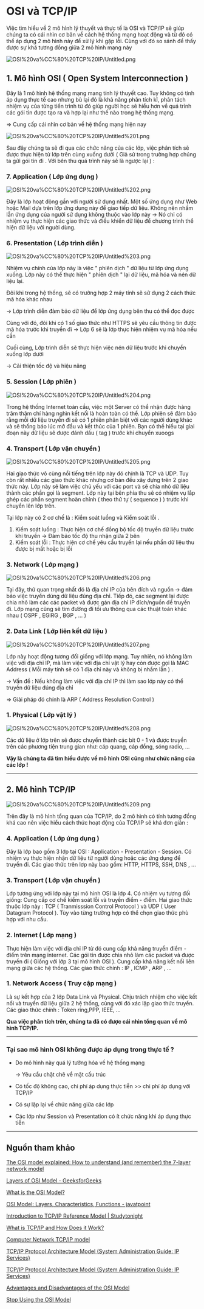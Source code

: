 # OSI và TCP/IP

Việc tìm hiểu về 2 mô hình lý thuyết và thực tế là OSI và TCP/IP sẽ giúp chúng ta có cái nhìn cơ bản về cách hệ thống mạng hoạt động và từ đó có thể áp dụng 2 mô hình này để xử lý khi gặp lỗi. Cùng với đó so sánh để thấy được sự khá tương đồng giữa 2 mô hình mạng này

![OSI%20va%CC%80%20TCP%20IP/Untitled.png](OSI%20va%CC%80%20TCP%20IP/Untitled.png)

## 1. Mô hình OSI ( Open System Interconnection )

Đây là 1 mô hình hệ thống mạng mang tính lý thuyết cao. Tuy không có tính áp dụng thực tế cao nhưng bù lại đó là khả năng phân tích kĩ, phân tách nhiệm vụ của từng tiến trình từ đó giúp người học sẽ hiểu hơn về quá trình các gói tin được tạo ra và hợp lại như thế nào trong hệ thống mạng. 

⇒ Cung cấp cái nhìn cơ bản về hệ thống mạng hiện nay 

![OSI%20va%CC%80%20TCP%20IP/Untitled%201.png](OSI%20va%CC%80%20TCP%20IP/Untitled%201.png)

Sau đây chúng ta sẽ đi qua các chức năng của các lớp, việc phân tích sẽ được thực hiện từ lớp trên cùng xuống dưới ( Giả sử trong trường hợp chúng ta gửi gói tin đi . Với bên thu quá trình này sẽ là ngược lại ) :

### 7. Application ( Lớp ứng dụng )

![OSI%20va%CC%80%20TCP%20IP/Untitled%202.png](OSI%20va%CC%80%20TCP%20IP/Untitled%202.png)

Đây là lớp hoạt động gần với người sử dụng nhất. Một số ứng dụng như Web hoặc Mail dựa trên lớp ứng dụng này để giao tiếp dữ liệu. Không nên nhầm lẫn ứng dụng của người sử dụng không thuộc vào lớp này → Nó chỉ có nhiệm vụ thực hiện các giao thức và điều khiển dữ liệu để chương trình thể hiện dữ liệu với người dùng.

### 6. Presentation ( Lớp trình diễn )

![OSI%20va%CC%80%20TCP%20IP/Untitled%203.png](OSI%20va%CC%80%20TCP%20IP/Untitled%203.png)

Nhiệm vụ chính của lớp này là việc " phiên dịch " dữ liệu từ lớp ứng dụng xuống. Lớp này có thể thực hiện " phiên dịch " lại dữ liệu, mã hóa và  nén dữ liệu lại.

Đôi khi trong hệ thống, sẽ có trường hợp 2 máy tính sẽ sử dụng 2 cách thức mã hóa khác nhau 

→ Lớp trình diễn đảm bảo dữ liệu để lớp ứng dụng bên thu có thể đọc được 

Cùng với đó, đôi khi có 1 số giao thức như HTTPS sẽ yêu cầu thông tin được mã hóa trước khi truyền đi → Lớp 6 sẽ là lớp thực hiện nhiệm vụ mã hóa nếu cần

Cuối cùng, Lớp trình diễn sẽ thực hiện việc nén dữ liệu trước khi chuyển xuống lớp dưới 

→ Cải thiện tốc độ và hiệu năng

### 5. Session ( Lớp phiên )

![OSI%20va%CC%80%20TCP%20IP/Untitled%204.png](OSI%20va%CC%80%20TCP%20IP/Untitled%204.png)

Trong hệ thống Internet toàn cầu, việc một Server có thể nhận được hàng trăm thậm chí hàng nghìn kết nối là hoàn toàn có thể. Lớp phiên sẽ đảm bảo rằng mỗi dữ liệu truyền đi sẽ có 1 phiên phân biệt với các người dùng khác và sẽ thống báo lúc mở đầu và kết thúc của 1 phiên. Bạn có thể hiểu tại giai đoạn này dữ liệu sẽ được đánh dấu ( tag ) trước khi chuyển xuoogs

### 4. Transport ( Lớp vận chuyển )

![OSI%20va%CC%80%20TCP%20IP/Untitled%205.png](OSI%20va%CC%80%20TCP%20IP/Untitled%205.png)

Hai giao thức vô cùng nổi tiếng trên lớp này đó chính là TCP và UDP. Tuy còn rất nhiều các giao thức khác nhưng cơ bản đều xây dựng trên 2 giao thức này. Lớp này sẽ làm việc chủ yếu với các port và sẽ chia nhỏ dữ liệu thành các phần gọi là segment. Lớp này tại bên phía thu sẽ có nhiệm vụ lắp ghép các phần segment hoàn chỉnh ( theo thứ tự ( sequence ) ) trước khi chuyển lên lớp trên.

Tại lớp này có 2 cơ chế là : Kiểm soát luồng và Kiểm soát lỗi . 

1. Kiểm soát luồng : Thực hiện cơ chế đồng bộ tốc độ truyền dữ liệu trước khi truyền → Đảm bảo tốc độ thu nhận giữa 2 bên 
2. Kiểm soát lỗi : Thực hiện cơ chế yêu cầu truyền lại nếu phần dữ liệu thu được bị mất hoặc bị lỗi

### 3.  Network ( Lớp mạng )

![OSI%20va%CC%80%20TCP%20IP/Untitled%206.png](OSI%20va%CC%80%20TCP%20IP/Untitled%206.png)

Tại đây, thứ quan trọng nhất đó là địa chỉ IP của bên đích và nguồn → đảm bảo việc truyền dúng dữ liệu đúng địa chỉ. Tiếp đó, các segment lại được chia nhỏ làm các các packet và được gán địa chỉ IP đích/nguồn để truyền đi. Lớp mạng cũng sẽ tìm đường đi tối ưu thông qua các thuật toán khác nhau ( OSPF , EGIRG , BGP , ... ) 

### 2. Data Link ( Lớp liên kết dữ liệu )

![OSI%20va%CC%80%20TCP%20IP/Untitled%207.png](OSI%20va%CC%80%20TCP%20IP/Untitled%207.png)

Lớp này hoạt động tương đối giống với lớp mạng. Tuy nhiên, nó không làm việc với địa chỉ IP, mà làm việc với địa chỉ vật lý hay còn được gọi là MAC Address ( Mỗi máy tính sẽ có 1 địa chỉ này và không bị nhầm lẫn ) . 

→ Vấn đề : Nếu không làm việc với địa chỉ IP thì làm sao lớp này có thể truyền dữ liệu đúng địa chỉ 

⇒ Giải pháp đó chính là ARP ( Address Resolution Control ) 

### 1. Physical ( Lớp vật lý )

![OSI%20va%CC%80%20TCP%20IP/Untitled%208.png](OSI%20va%CC%80%20TCP%20IP/Untitled%208.png)

Các dữ liệu ở lớp trên sẽ được chuyển thành các bit 0 - 1 và được truyền trên các phương tiện trung gian như: cáp quang, cáp đồng, sóng radio, ... 

**Vậy là chúng ta đã tìm hiểu được về mô hình OSI cũng như chức năng của các lớp !**

---

## 2. Mô hình TCP/IP

![OSI%20va%CC%80%20TCP%20IP/Untitled%209.png](OSI%20va%CC%80%20TCP%20IP/Untitled%209.png)

Trên đây là mô hình tổng quan của TCP/IP, do 2 mô hình có tính tương đồng khá cao nên việc hiểu cách thức hoạt động của TCP/IP sẽ khá đơn giản :

 

### 4. Application ( Lớp ứng dụng )

Đây là lớp bao gồm 3 lớp tại OSI : Application - Presentation - Session. Có nhiệm vụ thực hiện nhận dữ liệu từ người dùng hoặc các ứng dụng để truyền đi. Các giao thức trên lơp này bao gồm: HTTP, HTTPS, SSH, DNS , ... 

### 3. Transport ( Lớp vận chuyển )

Lớp tương ứng với lớp này tại mô hình OSI là lớp 4. Có nhiệm vụ tương đối giống: Cung cấp cơ chế kiểm soát lỗi và truyền điểm - điểm. Hai giao thức thuộc lớp này : TCP ( Tranmisssion Control Protocol ) và UDP ( User Datagram Protocol ). Tùy vào từng trường hợp có thể chọn giao thức phù hợp với nhu cầu. 

### 2. Internet ( Lớp mạng )

Thực hiện làm việc với địa chỉ IP từ đó cung cấp khả năng truyền điểm - điểm trên mạng internet. Các gói tin được chia nhỏ làm các packet và được truyền đi ( Giống với lớp 3 tại mô hình OSI ). Cung cấp khả năng kết nối liên mạng giữa các hệ thống. Các giao thức chính : IP , ICMP , ARP , ...

### 1. Network Access ( Truy cập mạng )

Là sự kết hợp của 2 lớp Data Link và Physical. Chịu trách nhiệm cho việc kết nối và truyền dữ liệu giữa 2 hệ thống, cùng với đó xác lập giao thức truyền. Các giao thức chính : Token ring,PPP, IEEE, ...

**Qua việc phân tích trên, chúng ta đã có được cái nhìn tổng quan về mô hình TCP/IP.**

---

 

### Tại sao mô hình OSI không được áp dụng trong thực tế ?

- Do mô hình này quá lý tưởng hóa về hệ thống mạng

    → Yêu cầu chặt chẽ về mặt cấu trúc

- Có tốc độ không cao, chi phí áp dụng thực tiễn >> chi phí áp dụng với TCP/IP
- Có sự lặp lại về chức năng giữa các lớp
- Các lớp như Session và Presentation có ít chức năng khi áp dụng thực tiễn

---

## Nguồn tham khảo

[The OSI model explained: How to understand (and remember) the 7-layer network model](https://www.networkworld.com/article/3239677/the-osi-model-explained-how-to-understand-and-remember-the-7-layer-network-model.html)

[](https://www.cloudflare.com/learning/ddos/glossary/open-systems-interconnection-model-osi/)

[Layers of OSI Model - GeeksforGeeks](https://www.geeksforgeeks.org/layers-of-osi-model/)

[What is the OSI Model?](https://www.forcepoint.com/cyber-edu/osi-model)

[OSI Model: Layers, Characteristics, Functions - javatpoint](https://www.javatpoint.com/osi-model)

[Introduction to TCP/IP Reference Model | Studytonight](https://www.studytonight.com/computer-networks/tcp-ip-reference-model)

[What is TCP/IP and How Does it Work?](https://searchnetworking.techtarget.com/definition/TCP-IP)

[Computer Network TCP/IP model](https://beginnersbook.com/2019/04/computer-network-tcp-ip-model/)

[TCP/IP Protocol Architecture Model (System Administration Guide: IP Services)](https://docs.oracle.com/cd/E19683-01/806-4075/ipov-10/index.html)

[TCP/IP Protocol Architecture Model (System Administration Guide: IP Services)](https://docs.oracle.com/cd/E19683-01/806-4075/ipov-10/index.html)

[Advantages and Disadvantages of the OSI Model](https://www.tutorialspoint.com/Advantages-and-Disadvantages-of-the-OSI-Model)

[Stop Using the OSI Model](https://rule11.tech/stop-using-osi/)